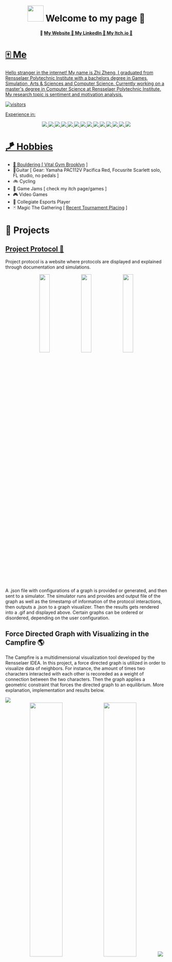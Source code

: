 <h1 align="center"><img src="images/hello-there.gif" width="50"/> Welcome to my page 👋 </h1>

<h4 align="center"> 
     🏮 <a href="https://lepronliner.github.io/portfolio/"> My Website 
     🏮 <a href="https://www.linkedin.com/in/zhizheng1/"> My LinkedIn 
     🏮 <a href="https://fzsav.itch.io"> My Itch.io 
     🏮
</h4>

# 🀄 Me

Hello stranger in the internet! My name is Zhi Zheng, I graduated from Rensselaer Polytechnic Institute with a bachelors degree in Games, Simulation, Arts & Sciences and Computer Science. Currently working on a master's degree in Computer Science at Rensselaer Polytechnic Institute. My research topic is sentiment and motivation analysis.

![visitors](https://visitor-badge.laobi.icu/badge?page_id=https://github.com/LepronlineR)

Experience in:
<p align="center">
     <img src=
     "https://img.shields.io/badge/C-A8B9CC.svg?style=for-the-badge&logo=C logoColor=black"
     />
     <img src=
     "https://img.shields.io/badge/C%20Sharp-239120.svg?style=for-the-badge&logo=C-Sharp&logoColor=white"
     />
     <img src=
     "https://img.shields.io/badge/C++-00599C.svg?style=for-the-badge&logo=C++&logoColor=white"
     />
     <img src=
     "https://img.shields.io/badge/React-61DAFB.svg?style=for-the-badge&logo=React&logoColor=black"
     />
     <img src=
     "https://img.shields.io/badge/Python-3776AB.svg?style=for-the-badge&logo=Python&logoColor=white"
     />
     <img src=
     "https://img.shields.io/badge/pandas-150458.svg?style=for-the-badge&logo=pandas&logoColor=white"
     />
     <img src=
     "https://img.shields.io/badge/NumPy-013243.svg?style=for-the-badge&logo=NumPy&logoColor=white"
     />
     <img src=
     "https://img.shields.io/badge/PyTorch-EE4C2C.svg?style=for-the-badge&logo=PyTorch&logoColor=white"
     />
     <img src=
     "https://img.shields.io/badge/TensorFlow-FF6F00.svg?style=for-the-badge&logo=TensorFlow&logoColor=white"
     />
     <img src=
     "https://img.shields.io/badge/Unity-FFFFFF.svg?style=for-the-badge&logo=Unity&logoColor=black"
     />
     <img src=
     "https://img.shields.io/badge/Unreal%20Engine-0E1128.svg?style=for-the-badge&logo=Unreal-Engine&logoColor=white"
     />
     <img src=
     "https://img.shields.io/badge/JavaScript-F7DF1E.svg?style=for-the-badge&logo=JavaScript&logoColor=black"
     />
     <img src=
     "https://img.shields.io/badge/OpenGL-5586A4.svg?style=for-the-badge&logo=OpenGL&logoColor=white"
     />
     <img src=
     "https://img.shields.io/badge/Vulkan-AC162C.svg?style=for-the-badge&logo=Vulkan&logoColor=white"
     />
</p>

# 🪁 Hobbies

- 🧗 Bouldering [ [Vital Gym Brooklyn](https://www.vitalclimbinggym.com/brooklyn) ]
- 🎸Guitar [ Gear: Yamaha PAC112V Pacifica Red, Focusrite Scarlett solo, FL studio, no pedals ]
- 🚲 Cycling
- 🎲 Game Jams [ check my itch page/games ]
- 🎮 Video Games
- 🎯 Collegiate Esports Player
- 🃏 Magic The Gathering [ [Recent Tournament Placing](https://www.mtggoldfish.com/deck/5681347#paper) ]

# 🎨 Projects

## [Project Protocol 🔌](https://github.com/MattLMerritt/protocol-protocol)
Project protocol is a website where protocols are displayed and explained through documentation and simulations.  
<div align="center">
  <img src="images/pp4.gif" width=25% height=25%/>
  <img src="images/pp5.gif" width=25% height=25%/>
  <img src="images/pp3.gif" width=25% height=25%/>
</div>
A .json file with configurations of a graph is provided or generated, and then sent to a simulator. The simulator runs and provides and output file of the graph as well as the timestamp of information of the protocol interactions, then outputs a .json to a graph visualizer. Then the results gets rendered into a .gif and displayed above. Certain graphs can be ordered or disordered, depending on the user configuration. 

## Force Directed Graph with Visualizing in the Campfire 🌎
The Campfire is a multidimensional visualization tool developed by the Rensselaer IDEA. In this project, a force directed graph is utilized in order to visualize data of neighbors. For instance, the amount of times two characters interacted with each other is recoreded as a weight of connection between the two characters. Then the graph applies a geometric constraint that forces the directed graph to an equilibrium. More explanation, implementation and results below.

<img src="images/campfire-poster.png"/>
<div align="center">
  <img src="images/campfire1.jpg" width=45% height=45%/>
  <img src="images/campfire2.jpg" width=45% height=45%/>
  <img src="images/campfire3.jpg"/>
</div>

## [Terrain Generator OpenGL ⛰️](https://github.com/LepronlineR/Terrain-Generator-OpenGL)
Generates a randomized terrain in OpenGL with tesselation. UI created and rendered with ImGUI.

<div align="center">
  <img src="images/terrain.gif"/>
  <img src="images/terrain-ds.png" width=40% height=40%/>
  <img src="images/terrain-fractal.png" width=40% height=40%/>
</div>

The algorithm includes fractal noise, which includes custom parameters (frequency, octaves, lacunarity and persistence), as well as the Diamond-Square algorithm. Example on the left is generated with the diamond-square algorithm and the example on the right is generated with fractal noise. Watch the video below for more.

[![Watch the video](images/terrain.png)](https://www.youtube.com/watch?v=jXcNmnmen_8)


## Misc
<div align="center">
     <img src="https://github-readme-stats.vercel.app/api/top-langs/?username=lepronliner&langs_count=9&layout=donut&card_width=400"/>
</div>

# ❄️ Games

## [Bear Rescue Force 🐻🚀](https://mishapozd.itch.io/bear-space-force)

<div align="center">
     <img src="images/bear1.png"/>
     <img src="images/bear2.png"/>
</div>

A real time strategy game where you are able to control astronaut bears to gather resources in a melting planet. Before the planet melts, gather enough fish to recruit more bears in the planet and gather enough oil to leave the planet to rescue more bears in other planets. Travel to multiple planets in order to save more bears! This game is a participant in the Ludum dare game jam.

<div align="center">
     <img src="images/bear3.gif" width=45% height=45%/>
     <img src="images/bear4.gif" width=45% height=45%/>
     <img src="images/bear5.gif" width=45% height=45%/>
     <img src="images/bear6.gif" width=45% height=45%/>
</div>

## [Pong Champs 🏓](https://puglic.itch.io/pongchamps)

## [Friends Across Time ⌛](https://chemist02.itch.io/friends-across-time)

A two player cooperative game where by sending items and controlling events in the past will change the future. Play this mind riveting time puzzle game with a friend next to you! This game is a participant in the RPI Game Jam.

<div align="center">
     <img src="images/friendsacrosstime.gif"/>
</div>

## [Astral Chart 🔫🚀](https://corppet.itch.io/astral-chart)

<div align="center">
     <img src="images/astralchart1.png"/>
     <img src="images/astralchart2.png"/>
     <img src="images/astralchartstart.gif"/>
</div>

A third person action adventure where the player is a mercenary ship taking missions through the galaxy. There are countless options of missions, dialogue, interactions between crewmates as well as a collage of weapons to choose from.

<img src="images/astralchart1.gif"/>
<img src="images/astralchart2.gif"/>

## [Inflection 📖😮](https://corppet.itch.io/astral-chart)

<div align="center">
     <img src="images/inflectionstart.gif"/>
</div>

A first person mystery game where the player has to investigate a death of a person that he is convicted the murder of. The game utilizes microsoft voice detection in order for the player to ask questions to the witness and a machine learning algorithm in order to process the voice and determine the inflection of the voice, determining the resulting response. 

In this instance, the player needs to find out the killer, and gets a small hint about what happened from a NPC about a key. The player finds the key and gives it to the NPC, which unlocks more of the mystery.

<div align="center">
     <img src="images/inflection0.gif"/>
     <img src="images/inflection1.gif"/>
     <img src="images/inflection2.gif"/>
</div>


## Unannounced Project with Studio Rather Be Fishing 🎣




